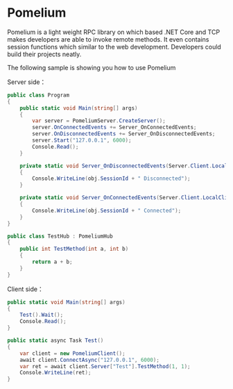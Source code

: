 # Pomelium
Pomelium is a light weight RPC library on which based .NET Core and TCP makes developers are able to invoke remote methods. It even contains session functions which similar to the web development. Developers could build their projects neatly.

The following sample is showing you how to use Pomelium

Server side：
```c#
public class Program 
{
    public static void Main(string[] args)
    {
        var server = PomeliumServer.CreateServer();
        server.OnConnectedEvents += Server_OnConnectedEvents;
        server.OnDisconnectedEvents += Server_OnDisconnectedEvents;
        server.Start("127.0.0.1", 6000);
        Console.Read();
    }

    private static void Server_OnDisconnectedEvents(Server.Client.LocalClient obj)
    {
        Console.WriteLine(obj.SessionId + " Disconnected");
    }

    private static void Server_OnConnectedEvents(Server.Client.LocalClient obj)
    {
        Console.WriteLine(obj.SessionId + " Connected");
    }
}

public class TestHub : PomeliumHub
{
    public int TestMethod(int a, int b)
    {
        return a + b;
    }
}
```

Client side：
```c#
public static void Main(string[] args)
{
    Test().Wait();
    Console.Read();
}

public static async Task Test()
{
    var client = new PomeliumClient();
    await client.ConnectAsync("127.0.0.1", 6000);
    var ret = await client.Server["Test"].TestMethod(1, 1);
    Console.WriteLine(ret);
}
```
